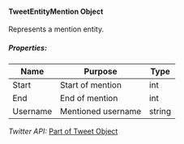#### TweetEntityMention Object

Represents a mention entity.

##### Properties:

| Name | Purpose | Type |
|------|---------|------|
| Start | Start of mention | int |
| End | End of mention | int |
| Username | Mentioned username | string |

*Twitter API:* [Part of Tweet Object](https://developer.twitter.com/en/docs/twitter-api/data-dictionary/object-model/tweet)